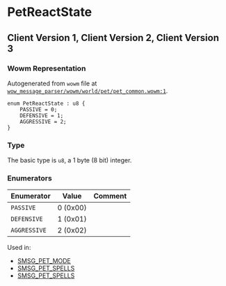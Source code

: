 # PetReactState

## Client Version 1, Client Version 2, Client Version 3

### Wowm Representation

Autogenerated from `wowm` file at [`wow_message_parser/wowm/world/pet/pet_common.wowm:1`](https://github.com/gtker/wow_messages/tree/main/wow_message_parser/wowm/world/pet/pet_common.wowm#L1).

```rust,ignore
enum PetReactState : u8 {
    PASSIVE = 0;
    DEFENSIVE = 1;
    AGGRESSIVE = 2;
}
```
### Type
The basic type is `u8`, a 1 byte (8 bit) integer.
### Enumerators
| Enumerator | Value  | Comment |
| --------- | -------- | ------- |
| `PASSIVE` | 0 (0x00) |  |
| `DEFENSIVE` | 1 (0x01) |  |
| `AGGRESSIVE` | 2 (0x02) |  |

Used in:
* [SMSG_PET_MODE](smsg_pet_mode.md)
* [SMSG_PET_SPELLS](smsg_pet_spells.md)
* [SMSG_PET_SPELLS](smsg_pet_spells.md)


